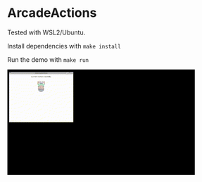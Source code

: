 # ArcadeActions
Tested with WSL2/Ubuntu.

Install dependencies with `make install`

Run the demo with `make run`

<img src="res/demo.gif"/>
